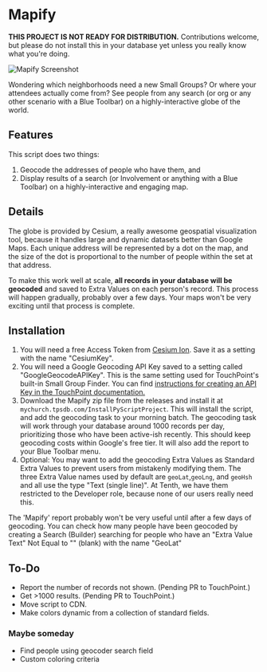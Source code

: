 # Mapify

**THIS PROJECT IS NOT READY FOR DISTRIBUTION.** Contributions welcome, but please do not install this in your 
database yet unless you really know what you're doing. 

![Mapify Screenshot](https://github.com/TenthPres/TouchPointScripts/blob/master/.documentation/MapifyScreenshot.png?raw=true)

Wondering which neighborhoods need a new Small Groups?  Or where your attendees actually come from?  See 
people from any search (or org or any other scenario with a Blue Toolbar) on a highly-interactive globe of the 
world.

## Features

This script does two things:
1. Geocode the addresses of people who have them, and
1. Display results of a search (or Involvement or anything with a Blue Toolbar) on a highly-interactive and engaging 
   map.

## Details
The globe is provided by Cesium, a really awesome geospatial visualization tool, because it handles large and 
dynamic datasets better than Google Maps.  Each unique address will be represented by a dot on the map, and the
size of the dot is proportional to the number of people within the set at that address. 

To make this work well at scale, **all records in your database will be geocoded** and saved to Extra Values on each 
person's record.  This process will happen gradually, probably over a few days.  Your maps won't be very exciting until 
that process is complete. 

## Installation
1.  You will need a free Access Token from [Cesium Ion](https://cesium.com/ion/tokens).  Save it as a setting with 
    the name "CesiumKey".  
1.  You will need a Google Geocoding API Key saved to a setting called "GoogleGeocodeAPIKey".  This is the same setting 
    used for TouchPoint's built-in Small Group Finder.  You can find [instructions for creating an API Key in the 
    TouchPoint documentation.](https://docs.touchpointsoftware.com/Organizations/SmallGroupFinderMap.html)
1.  Download the Mapify zip file from the releases and install it at `mychurch.tpsdb.com/InstallPyScriptProject`.  This 
    will install the script, and add the geocoding task to your morning batch.  The geocoding task will work through 
    your database around 1000 records per day, prioritizing those who have been active-ish recently.  This should keep
    geocoding costs within Google's free tier.  It will also add the report to your Blue Toolbar menu.
1.  Optional: You may want to add the geocoding Extra Values as Standard Extra Values to prevent users from mistakenly 
    modifying them.  The three Extra Value names used by default are `geoLat`,`geoLng`, and `geoHsh` and all use the 
    type "Text (single line)".  At Tenth, we have them restricted to the Developer role, because none of our users 
    really need this.

The 'Mapify' report probably won't be very useful until after a few days of geocoding.  You can check how many people 
have been geocoded by creating a Search (Builder) searching for people who have an "Extra Value Text" Not Equal to "" 
(blank) with the name "GeoLat"

## To-Do
- Report the number of records not shown.  (Pending PR to TouchPoint.)
- Get >1000 results.  (Pending PR to TouchPoint.)
- Move script to CDN.
- Make colors dynamic from a collection of standard fields.

### Maybe someday
- Find people using geocoder search field
- Custom coloring criteria
